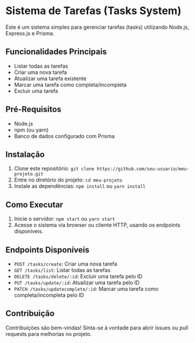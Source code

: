 
# Sistema de Tarefas (Tasks System)

Este é um sistema simples para gerenciar tarefas (tasks) utilizando Node.js, Express.js e Prisma.

## Funcionalidades Principais

- Listar todas as tarefas
- Criar uma nova tarefa
- Atualizar uma tarefa existente
- Marcar uma tarefa como completa/incompleta
- Excluir uma tarefa

## Pré-Requisitos

- Node.js
- npm (ou yarn)
- Banco de dados configurado com Prisma

## Instalação

1. Clone este repositório: `git clone https://github.com/seu-usuario/meu-projeto.git`
2. Entre no diretório do projeto: `cd meu-projeto`
3. Instale as dependências: `npm install` ou `yarn install`

## Como Executar

1. Inicie o servidor: `npm start` ou `yarn start`
2. Acesse o sistema via browser ou cliente HTTP, usando os endpoints disponíveis.

## Endpoints Disponíveis

- `POST /tasks/create`: Criar uma nova tarefa
- `GET /tasks/list`: Listar todas as tarefas
- `DELETE /tasks/delete/:id`: Excluir uma tarefa pelo ID
- `PUT /tasks/update/:id`: Atualizar uma tarefa pelo ID
- `PATCH /tasks/updatecomplete/:id`: Marcar uma tarefa como completa/incompleta pelo ID

## Contribuição

Contribuições são bem-vindas! Sinta-se à vontade para abrir issues ou pull requests para melhorias no projeto.


